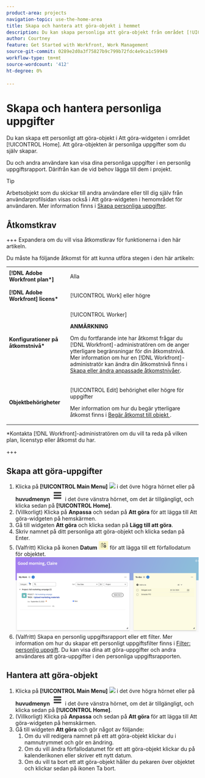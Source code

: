 ```yaml
---
product-area: projects
navigation-topic: use-the-home-area
title: Skapa och hantera att göra-objekt i hemmet
description: Du kan skapa personliga att göra-objekt från området [!UICONTROL Home].
author: Courtney
feature: Get Started with Workfront, Work Management
source-git-commit: 0289e2d0a3f75827b9c799b72fdc4e9ca1c59949
workflow-type: tm+mt
source-wordcount: '412'
ht-degree: 0%

---
```


# Skapa och hantera personliga uppgifter

Du kan skapa ett personligt att göra-objekt i Att göra-widgeten i området [!UICONTROL Home]. Att göra-objekten är personliga uppgifter som du själv skapar.

Du och andra användare kan visa dina personliga uppgifter i en personlig uppgiftsrapport. Därifrån kan de vid behov lägga till dem i projekt.

>[!TIP]
>
>Arbetsobjekt som du skickar till andra användare eller till dig själv från användarprofilsidan visas också i Att göra-widgeten i hemområdet för användaren. Mer information finns i [Skapa personliga uppgifter](/help/quicksilver/workfront-basics/updating-work-items-and-viewing-updates/create-personal-tasks.md).

## Åtkomstkrav

+++ Expandera om du vill visa åtkomstkrav för funktionerna i den här artikeln.

Du måste ha följande åtkomst för att kunna utföra stegen i den här artikeln:

<table style="table-layout:auto"> 
 <col> 
 <col> 
 <tbody> 
  <tr> 
   <td role="rowheader"><strong>[!DNL Adobe Workfront plan*]</strong></td> 
   <td> <p>Alla</p> </td> 
  </tr> 
  <tr> 
   <td role="rowheader"><strong>[!DNL Adobe Workfront] licens*</strong></td> 
   <td> <p>[!UICONTROL Work] eller högre</p> </td> 
  </tr> 
  <tr> 
   <td role="rowheader"><strong>Konfigurationer på åtkomstnivå*</strong></td> 
   <td> <p>[!UICONTROL Worker]</p> <p><b>ANMÄRKNING</b></p> 
   <p>Om du fortfarande inte har åtkomst frågar du [!DNL Workfront]-administratören om de anger ytterligare begränsningar för din åtkomstnivå. Mer information om hur en [!DNL Workfront]-administratör kan ändra din åtkomstnivå finns i <a href="../../../administration-and-setup/add-users/configure-and-grant-access/create-modify-access-levels.md" class="MCXref xref">Skapa eller ändra anpassade åtkomstnivåer</a>.</p> </td> 
  </tr> 
  <tr> 
   <td role="rowheader"><strong>Objektbehörigheter</strong></td> 
   <td> <p>[!UICONTROL Edit] behörighet eller högre för uppgifter</p> <p>Mer information om hur du begär ytterligare åtkomst finns i <a href="../../../workfront-basics/grant-and-request-access-to-objects/request-access.md" class="MCXref xref">Begär åtkomst till objekt </a>.</p> </td> 
  </tr> 
 </tbody> 
</table>

&#42;Kontakta [!DNL Workfront]-administratören om du vill ta reda på vilken plan, licenstyp eller åtkomst du har.

+++

## Skapa att göra-uppgifter

1. Klicka på **[!UICONTROL Main Menu]** ![](assets/main-menu-icon.png) i det övre högra hörnet eller på **huvudmenyn** ![](assets/lines-main-menu.png) i det övre vänstra hörnet, om det är tillgängligt, och klicka sedan på **[!UICONTROL Home]**.
1. (Villkorligt) Klicka på **Anpassa** och sedan på **Att göra** för att lägga till Att göra-widgeten på hemskärmen.
1. Gå till widgeten **Att göra** och klicka sedan på **Lägg till att göra**.
1. Skriv namnet på ditt personliga att göra-objekt och klicka sedan på Enter.
1. (Valfritt) Klicka på ikonen **Datum** ![](assets/date-icon.png) för att lägga till ett förfallodatum för objektet.
   ![](assets/my-work-to-dos.png)
1. (Valfritt) Skapa en personlig uppgiftsrapport eller ett filter. Mer information om hur du skapar ett personligt uppgiftsfilter finns i [Filter: personlig uppgift](/help/quicksilver/reports-and-dashboards/reports/custom-view-filter-grouping-samples/filter-personal-tasks.md).
Du kan visa dina att göra-uppgifter och andra användares att göra-uppgifter i den personliga uppgiftsrapporten.


## Hantera att göra-objekt

1. Klicka på **[!UICONTROL Main Menu]** ![](assets/main-menu-icon.png) i det övre högra hörnet eller på **huvudmenyn** ![](assets/lines-main-menu.png) i det övre vänstra hörnet, om det är tillgängligt, och klicka sedan på **[!UICONTROL Home]**.
1. (Villkorligt) Klicka på **Anpassa** och sedan på **Att göra** för att lägga till Att göra-widgeten på hemskärmen.
1. Gå till widgeten **Att göra** och gör något av följande:
   1. Om du vill redigera namnet på ett att göra-objekt klickar du i namnutrymmet och gör en ändring.
   1. Om du vill ändra förfallodatumet för ett att göra-objekt klickar du på kalenderikonen eller skriver ett nytt datum.
   1. Om du vill ta bort ett att göra-objekt håller du pekaren över objektet och klickar sedan på ikonen Ta bort.
